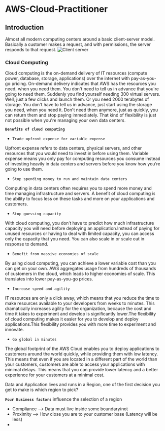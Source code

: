 # AWS-Cloud-Practitioner
## Introduction
Almost all modern computing centers around a basic client-server model. Basically a customer makes a request, and with permissions, the server responds to that request.
![Client server](https://github.com/jhvreddy/AWS-Cloud-Practitioner/assets/100144454/2024f4cd-2216-428a-a3a2-7dd92c02b366)

### Cloud Computing
Cloud computing is the on-demand delivery of IT resources (compute power, database, storage, applications) over the internet with pay-as-you-go pricing. On-demand delivery indicates that AWS has the resources you need, when you need them. You don't need to tell us in advance that you're going to need them. Suddenly you find yourself needing 300 virtual servers. Well, just a few clicks and launch them. Or you need 2000 terabytes of storage. You don't have to tell us in advance, just start using the storage you need, when you need it. Don't need them anymore, just as quickly, you can return them and stop paying immediately. That kind of flexibility is just not possible when you're managing your own data centers.

**` Benefits of cloud computing `**
- ``Trade upfront expense for variable expense``

Upfront expense refers to data centers, physical servers, and other resources that you would need to invest in before using them. Variable expense means you only pay for computing resources you consume instead of investing heavily in data centers and servers before you know how you’re going to use them.
- ``Stop spending money to run and maintain data centers``

Computing in data centers often requires you to spend more money and time managing infrastructure and servers. A benefit of cloud computing is the ability to focus less on these tasks and more on your applications and customers.
- ``Stop guessing capacity``

With cloud computing, you don’t have to predict how much infrastructure capacity you will need before deploying an application.Instead of paying for unused resources or having to deal with limited capacity, you can access only the capacity that you need. You can also scale in or scale out in response to demand.
- ``Benefit from massive economies of scale``

By using cloud computing, you can achieve a lower variable cost than you can get on your own. AWS aggregates usage from hundreds of thousands of customers in the cloud, which leads to higher economies of scale. This translates into lower pay-as-you-go prices. 
- ``Increase speed and agility``

IT resources are only a click away, which means that you reduce the time to make resources available to your developers from weeks to minutes. This dramatically increases agility for the organization, because the cost and time it takes to experiment and develop is significantly lower.The flexibility of cloud computing makes it easier for you to develop and deploy applications.This flexibility provides you with more time to experiment and innovate. 
- ``Go global in minutes``

The global footprint of the AWS Cloud enables you to deploy applications to customers around the world quickly, while providing them with low latency. This means that even if you are located in a different part of the world than your customers, customers are able to access your applications with minimal delays. This means that you can provide lower latency and a better experience for your customers at a minimal cost.







Data and Application lives and runs in a Region, one of the first decision you get to make is which region to pick? 

**`Four Business factors`** influence the selection of a region
- Compliance  --> Data must live inside some boundary/not
- Proximity  --> How close you are to your customer base (Latency will be less)
- 
